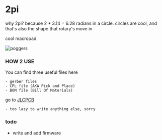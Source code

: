 # 2pi
why 2pi? because 2 * 3.14 = 6.28 radians in a circle. circles are cool, and that's also the shape that rotary's move in

cool macropad

![poggers](https://cdn.discordapp.com/attachments/739524376717951076/814274381236273182/mister.jpg) 

### HOW 2 USE
You can find three useful files here
 
    - gerber files 
    - CPL file (AKA Pick and Place)
    - BOM file (Bill Of Materials) 
    
go to [JLCPCB](https://jlcpcb.com/)
  
    - too lazy to write anything else, sorry 
    
    
### todo
  - write and add firmware 
